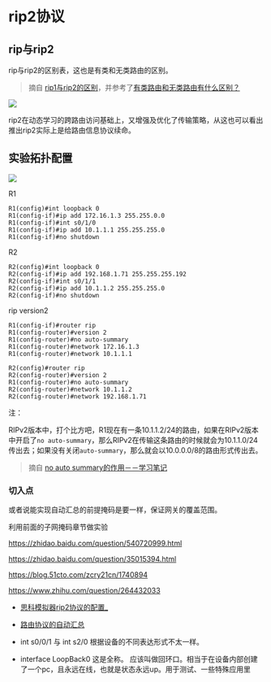 # rip2协议

## rip与rip2

rip与rip2的区别表，这也是有类和无类路由的区别。

> 摘自 [rip1与rip2的区别](https://zhidao.baidu.com/question/5214089.html)，并参考了[有类路由和无类路由有什么区别？](https://learningnetwork.cisco.com/thread/15719)

![](https://i.postimg.cc/SxRNHSJk/b660.png)

rip2在动态学习的跨路由访问基础上，又增强及优化了传输策略，从这也可以看出推出rip2实际上是给路由信息协议续命。

## 实验拓扑配置

![](https://i.postimg.cc/tRnFZ2qM/Snipaste-2019-10-15-21-38-09.png)

R1

```ios
R1(config)#int loopback 0
R1(config-if)#ip add 172.16.1.3 255.255.0.0
R1(config-if)#int s0/1/0
R1(config-if)#ip add 10.1.1.1 255.255.255.0
R1(config-if)#no shutdown
```
R2

```ios
R2(config)#int loopback 0
R2(config-if)#ip add 192.168.1.71 255.255.255.192
R2(config-if)#int s0/1/1
R2(config-if)#ip add 10.1.1.2 255.255.255.0
R2(config-if)#no shutdown
```

rip version2

```ios
R1(config-if)#router rip
R1(config-router)#version 2
R1(config-router)#no auto-summary 
R1(config-router)#network 172.16.1.3
R1(config-router)#network 10.1.1.1

R2(config)#router rip
R2(config-router)#version 2
R1(config-router)#no auto-summary 
R2(config-router)#network 10.1.1.2
R2(config-router)#network 192.168.1.71
```

注：

RIPv2版本中，打个比方吧，R1现在有一条10.1.1.2/24的路由，如果在RIPv2版本中开启了`no auto-summary`，那么RIPv2在传输这条路由的时候就会为10.1.1.0/24传出去；如果没有关闭`auto-summary`，那么就会以10.0.0.0/8的路由形式传出去。

> 摘自 [no auto summary的作用－－学习笔记](https://blog.51cto.com/zcry21cn/1740894)






### 切入点

或者说能实现自动汇总的前提掩码是要一样，保证网关的覆盖范围。

利用前面的子网掩码章节做实验

https://zhidao.baidu.com/question/540720999.html

https://zhidao.baidu.com/question/35015394.html

https://blog.51cto.com/zcry21cn/1740894

https://www.zhihu.com/question/264432033

* [思科模拟器rip2协议的配置_](https://jingyan.baidu.com/article/17bd8e522e5b8c85ab2bb8d2.html)
* [路由协议的自动汇总](https://zhidao.baidu.com/question/521435066.html)


* int s0/0/1 与 int s2/0 根据设备的不同表达形式不太一样。
* interface LoopBack0 这是全称。 应该叫做回环口。相当于在设备内部创建了一个pc，且永远在线，也就是状态永远up。用于测试、一些特殊应用里

